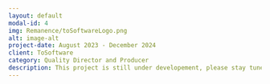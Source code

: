 ```yaml
---
layout: default
modal-id: 4
img: Remanence/toSoftwareLogo.png
alt: image-alt
project-date: August 2023 - December 2024
client: ToSoftware
category: Quality Director and Producer
description: This project is still under developement, please stay tuned for more updates!
---
```

